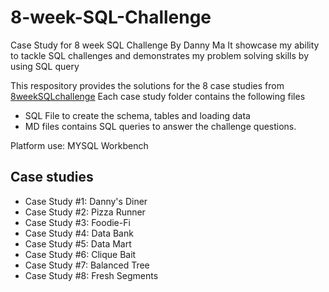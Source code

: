 # 8-week-SQL-Challenge
Case Study for 8 week SQL Challenge By Danny Ma
It showcase my ability to tackle SQL challenges and demonstrates my problem solving skills by using SQL query

This respository provides the solutions for the 8 case studies from [8weekSQLchallenge](https://8weeksqlchallenge.com/) 
Each case study folder contains the following files
* SQL File to create the schema, tables and loading data
* MD files contains SQL queries to answer the challenge questions.

Platform use: MYSQL Workbench


## Case studies
* Case Study #1: Danny's Diner
* Case Study #2: Pizza Runner
* Case Study #3: Foodie-Fi
* Case Study #4: Data Bank
* Case Study #5: Data Mart
* Case Study #6: Clique Bait
* Case Study #7: Balanced Tree
* Case Study #8: Fresh Segments
